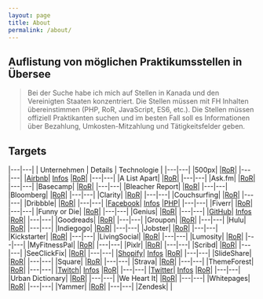 ```yaml
---
layout: page
title: About
permalink: /about/
---
```


## Auflistung von möglichen Praktikumsstellen in Übersee

> Bei der Suche habe ich mich auf Stellen in Kanada und den Vereinigten Staaten konzentriert. Die Stellen müssen mit FH Inhalten übereinstimmen (PHP, RoR, JavaScript, ES6, etc.). Die Stellen müssen offiziell Praktikanten suchen und im besten Fall soll es Informationen über Bezahlung, Umkosten-Mitzahlung und Tätigkeitsfelder geben.

## Targets

|---|---|
| Unternehmen | Details | Technologie |
|---|---|
|500px|  |[RoR](http://skillcrush.com/2015/02/02/37-rails-sites/)|
|---|---|
|[Airbnb](https://www.airbnb.at/)| [Infos]({{site.url}}{{site.baseurl}}/airbnb) |[RoR](http://skillcrush.com/2015/02/02/37-rails-sites/)|
|---|---|
|A List Apart|  |[RoR](http://skillcrush.com/2015/02/02/37-rails-sites/)|
|---|---|
|Ask.fm|  |[RoR](http://skillcrush.com/2015/02/02/37-rails-sites/)|
|---|---|
|Basecamp| |[RoR](http://skillcrush.com/2015/02/02/37-rails-sites/)|
|---|---|
|Bleacher Report|  |[RoR](http://skillcrush.com/2015/02/02/37-rails-sites/)|
|---|---|
|Bloomberg|  |[RoR](http://skillcrush.com/2015/02/02/37-rails-sites/)|
|---|---|
|Clarity|  |[RoR](http://skillcrush.com/2015/02/02/37-rails-sites/)|
|---|---|
|Couchsurfing|  |[RoR](http://skillcrush.com/2015/02/02/37-rails-sites/)|
|---|---|
|Dribbble|  |[RoR](http://skillcrush.com/2015/02/02/37-rails-sites/)|
|---|---|
|[Facebook](https://www.facebook.com/)| [Infos]({{site.url}}{{site.baseurl}}/facebook) |[PHP](http://builtwith.com/facebook.com)|
|---|---|
|Fiverr|  |[RoR](http://skillcrush.com/2015/02/02/37-rails-sites/)|
|---|---|
|Funny or Die|  |[RoR](http://skillcrush.com/2015/02/02/37-rails-sites/)|
|---|---|
|Genius|  |[RoR](http://skillcrush.com/2015/02/02/37-rails-sites/)|
|---|---|
|[GitHub](https://github.com/)| [Infos]({{site.url}}{{site.baseurl}}/github) |[RoR](http://skillcrush.com/2015/02/02/37-rails-sites/)|
|---|---|
|Goodreads|  |[RoR](http://skillcrush.com/2015/02/02/37-rails-sites/)|
|---|---|
|Groupon|  |[RoR](http://skillcrush.com/2015/02/02/37-rails-sites/)|
|---|---|
|Hulu|  |[RoR](http://skillcrush.com/2015/02/02/37-rails-sites/)|
|---|---|
|Indiegogo|  |[RoR](http://skillcrush.com/2015/02/02/37-rails-sites/)|
|---|---|
|Jobster|  |[RoR](http://skillcrush.com/2015/02/02/37-rails-sites/)|
|---|---|
|Kickstarter|  |[RoR](http://skillcrush.com/2015/02/02/37-rails-sites/)|
|---|---|
|LivingSocial|  |[RoR](http://skillcrush.com/2015/02/02/37-rails-sites/)|
|---|---|
|Lumosity|  |[RoR](http://skillcrush.com/2015/02/02/37-rails-sites/)|
|---|---|
|MyFitnessPal|  |[RoR](http://skillcrush.com/2015/02/02/37-rails-sites/)|
|---|---|
|Pixlr|  |[RoR](http://skillcrush.com/2015/02/02/37-rails-sites/)|
|---|---|
|Scribd|  |[RoR](http://skillcrush.com/2015/02/02/37-rails-sites/)|
|---|---|
|SeeClickFix|  |[RoR](http://skillcrush.com/2015/02/02/37-rails-sites/)|
|---|---|
|[Shopify](https://www.shopify.com/)| [Infos]({{site.url}}{{site.baseurl}}/shopify) |[RoR](http://skillcrush.com/2015/02/02/37-rails-sites/)|
|---|---|
|SlideShare|  |[RoR](http://skillcrush.com/2015/02/02/37-rails-sites/)|
|---|---|
|Square|  |[RoR](http://skillcrush.com/2015/02/02/37-rails-sites/)|
|---|---|
|Strava|  |[RoR](http://skillcrush.com/2015/02/02/37-rails-sites/)|
|---|---|
|ThemeForest|  |[RoR](http://skillcrush.com/2015/02/02/37-rails-sites/)|
|---|---|
|[Twitch](http://www.twitch.tv/)| [Infos]({{site.url}}{{site.baseurl}}/twitch) |[RoR](http://skillcrush.com/2015/02/02/37-rails-sites/)|
|---|---|
|[Twitter](http://www.twitch.tv/)| [Infos]({{site.url}}{{site.baseurl}}/twitter) |[RoR](http://builtwith.com/twitter.com)|
|---|---|
|Urban Dictionary|  |[RoR](http://skillcrush.com/2015/02/02/37-rails-sites/)|
|---|---|
|We Heart It|  |[RoR](http://skillcrush.com/2015/02/02/37-rails-sites/)|
|---|---|
|Whitepages|  |[RoR](http://skillcrush.com/2015/02/02/37-rails-sites/)|
|---|---|
|Yammer|  |[RoR](http://skillcrush.com/2015/02/02/37-rails-sites/)|
|---|---|
|Zendesk|  |